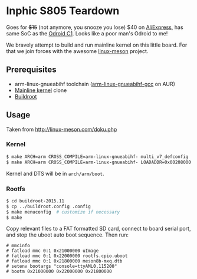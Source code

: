 # Inphic S805 Teardown

Goes for ~~$15~~ (not anymore, you snooze you lose) $40 on [AliExpress](http://www.aliexpress.com/item/inphic-i5-S805-wifi-smart-tv-box-set-top-box-quad-core-1g-8g-android4-4/32504955757.html), has same SoC as the [Odroid C1](http://odroid.com/dokuwiki/doku.php?id=en:c1_hardware). Looks like a poor man's Odroid to me!

We bravely attempt to build and run mainline kernel on this little board. For that we join forces with the awesome [linux-meson](http://linux-meson.com/doku.php) project.

## Prerequisites

 - arm-linux-gnueabihf toolchain ([arm-linux-gnueabihf-gcc](https://aur.archlinux.org/packages/arm-linux-gnueabihf-gcc/) on AUR)
 - [Mainline kernel](https://git.kernel.org/pub/scm/linux/kernel/git/torvalds/linux.git) clone
 - [Buildroot](http://www.buildroot.org/)

## Usage

Taken from http://linux-meson.com/doku.php

### Kernel

```bash
$ make ARCH=arm CROSS_COMPILE=arm-linux-gnueabihf- multi_v7_defconfig
$ make ARCH=arm CROSS_COMPILE=arm-linux-gnueabihf- LOADADDR=0x00208000 uImage dtbs
```

Kernel and DTS will be in `arch/arm/boot`.

### Rootfs

```bash
$ cd buildroot-2015.11
$ cp ../buildroot.config .config
$ make menuconfig  # customize if necessary
$ make
```

Copy relevant files to a FAT formatted SD card, connect to board serial port, and stop the uboot auto boot sequence. Then run:

```
# mmcinfo
# fatload mmc 0:1 0x21000000 uImage
# fatload mmc 0:1 0x22000000 rootfs.cpio.uboot
# fatload mmc 0:1 0x21800000 meson8b-mxq.dtb
# setenv bootargs "console=ttyAML0,115200"
# bootm 0x21000000 0x22000000 0x21800000
```

